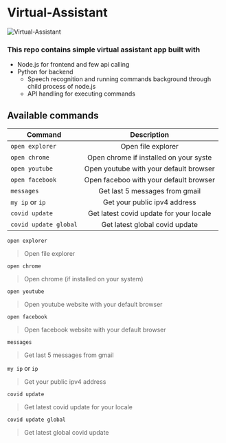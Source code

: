# Virtual-Assistant
![Virtual-Assistant](https://lh3.googleusercontent.com/uZWelzVD7fkFW5Fsac9YsWy6OFmpeXaawNvqsbPyf7A-geW8f2FEIjR_OhvVasHy1d8KXvbzsq-FLbatv6aqTsLqpIP7EmBbpHB5X99m31B55nLb0q5YvdCaaGv1PHUvZ3650mFiDi4=w2400?source=screenshot.guru)
### This repo contains simple virtual assistant app built with
* Node.js for frontend and few api calling
* Python for backend 
    * Speech recognition and running commands background through child process of node.js
    * API handling for executing commands
    
## Available commands

| Command                   |                     Description                         |
| --------------------------|:-------------------------------------------------------:|
| ``open explorer``         |               Open file explorer                        |
| ``open chrome``           |      Open chrome if installed on your syste             |
| ``open youtube``          |      Open youtube with your default browser             |
| ``open facebook``         |       Open faceboo with your default browser            |
| ``messages``              |       Get last 5 messages from gmail                    |
| ``my ip`` or ``ip``       |       Get your public ipv4 address                      |
| ``covid update``          |       Get latest covid update for your locale           |
| ``covid update global``   |       Get latest global covid update                    |

``open explorer``
> Open file explorer

``open chrome``
> Open chrome (if  installed on your system)

``open youtube``
> Open youtube website with your default browser

``open facebook``
> Open facebook website with your default browser

``messages``
> Get last 5 messages from gmail

``my ip`` or ``ip``
> Get your public ipv4 address

``covid update``
> Get latest covid update for your locale

``covid update global``
> Get latest global covid update